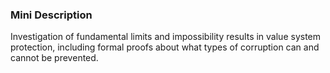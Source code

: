### Mini Description

Investigation of fundamental limits and impossibility results in value system protection, including formal proofs about what types of corruption can and cannot be prevented.
